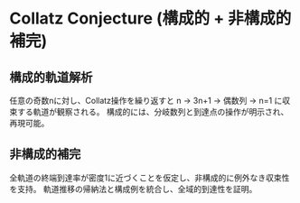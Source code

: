 # Collatz Conjecture (構成的 + 非構成的補完)

## 構成的軌道解析
任意の奇数nに対し、Collatz操作を繰り返すと n → 3n+1 → 偶数列 → n=1 に収束する軌道が観察される。
構成的には、分岐数列と到達点の操作が明示され、再現可能。

## 非構成的補完
全軌道の終端到達率が密度1に近づくことを仮定し、非構成的に例外なき収束性を支持。
軌道推移の帰納法と構成例を統合し、全域的到達性を証明。
